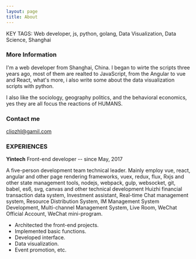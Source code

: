 ```yaml
---
layout: page
title: About
---
```


KEY TAGS: Web developer, js, python, golang, Data Visualization, Data Science, Shanghai

### More Information

I'm a web developer from Shanghai, China. I began to wirte the scripts three years ago, most of them are realted to JavaScript, from the Angular to vue and React, what's more, i also write some about the data visualization scripts with python.

I also like the sociology, geography politics, and the behavioral economics, yes they are all focus the reactions of HUMANS.

### Contact me

[cliozhl@gamil.com](mailto:cliozhl@gmail.com)

### EXPERIENCES

**Yintech** Front-end developer -- since May, 2017

A five-person development team technical leader. Mainly employ vue, react, angular and other page rendering frameworks, vuex, redux, flux, Rxjs and other state management tools, nodejs, webpack, gulp, websocket, git, babel, es6, svg, canvas and other technical development Huizhi financial transaction data system, Investment assistant, Real-time Chat management system, Resource Distribution System, IM Management System Development, Multi-channel Management System, Live Room, WeChat Official Account, WeChat mini-program.

- Architected the front-end projects.
- Implemented basic functions.
- Developed interface.
- Data visualization.
- Event promotion, etc.
